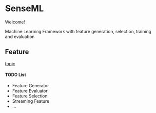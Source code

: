 # SenseML
Welcome!

Machine Learning Framework with feature generation, selection, training and evaluation

## Feature
[topic](topic1.md)

#### TODO List
* Feature Generator
* Feature Evaluator
* Feature Selection
* Streaming Feature
* ...